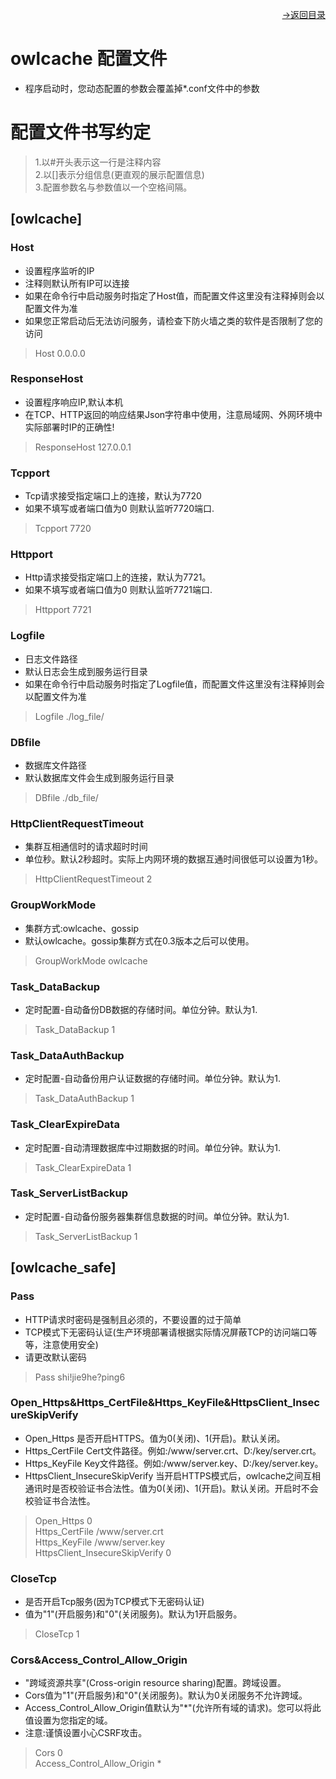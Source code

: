 [<p align="right">->返回目录</p>](0.directory.md)

# owlcache 配置文件
* 程序启动时，您动态配置的参数会覆盖掉*.conf文件中的参数

# 配置文件书写约定
>1.以#开头表示这一行是注释内容  
>2.以[]表示分组信息(更直观的展示配置信息)  
>3.配置参数名与参数值以一个空格间隔。  

## [owlcache]
### Host
* 设置程序监听的IP
* 注释则默认所有IP可以连接
* 如果在命令行中启动服务时指定了Host值，而配置文件这里没有注释掉则会以配置文件为准
* 如果您正常启动后无法访问服务，请检查下防火墙之类的软件是否限制了您的访问
>Host 0.0.0.0

### ResponseHost
* 设置程序响应IP,默认本机
* 在TCP、HTTP返回的响应结果Json字符串中使用，注意局域网、外网环境中实际部署时IP的正确性!
>ResponseHost 127.0.0.1

### Tcpport
* Tcp请求接受指定端口上的连接，默认为7720
* 如果不填写或者端口值为0 则默认监听7720端口.
>Tcpport 7720

### Httpport
* Http请求接受指定端口上的连接，默认为7721。
* 如果不填写或者端口值为0 则默认监听7721端口.
>Httpport 7721

### Logfile
* 日志文件路径
* 默认日志会生成到服务运行目录
* 如果在命令行中启动服务时指定了Logfile值，而配置文件这里没有注释掉则会以配置文件为准
>Logfile ./log_file/

### DBfile
* 数据库文件路径
* 默认数据库文件会生成到服务运行目录
>DBfile ./db_file/

### HttpClientRequestTimeout
* 集群互相通信时的请求超时时间
* 单位秒。默认2秒超时。实际上内网环境的数据互通时间很低可以设置为1秒。
>HttpClientRequestTimeout 2

### GroupWorkMode
* 集群方式:owlcache、gossip
* 默认owlcache。gossip集群方式在0.3版本之后可以使用。
>GroupWorkMode owlcache

### Task_DataBackup
* 定时配置-自动备份DB数据的存储时间。单位分钟。默认为1.
>Task_DataBackup 1

### Task_DataAuthBackup
* 定时配置-自动备份用户认证数据的存储时间。单位分钟。默认为1.
>Task_DataAuthBackup 1

### Task_ClearExpireData
* 定时配置-自动清理数据库中过期数据的时间。单位分钟。默认为1.
>Task_ClearExpireData 1

### Task_ServerListBackup
* 定时配置-自动备份服务器集群信息数据的时间。单位分钟。默认为1.
>Task_ServerListBackup 1

## [owlcache_safe]
### Pass
* HTTP请求时密码是强制且必须的，不要设置的过于简单
* TCP模式下无密码认证(生产环境部署请根据实际情况屏蔽TCP的访问端口等等，注意使用安全)
* 请更改默认密码
>Pass shi!jie9he?ping6

### Open_Https&Https_CertFile&Https_KeyFile&HttpsClient_InsecureSkipVerify
* Open_Https 是否开启HTTPS。值为0(关闭)、1(开启)。默认关闭。
* Https_CertFile Cert文件路径。例如:/www/server.crt、D:/key/server.crt。
* Https_KeyFile Key文件路径。例如:/www/server.key、D:/key/server.key。
* HttpsClient_InsecureSkipVerify 当开启HTTPS模式后，owlcache之间互相通讯时是否校验证书合法性。值为0(关闭)、1(开启)。默认关闭。开启时不会校验证书合法性。
>Open_Https 0  
>Https_CertFile /www/server.crt  
>Https_KeyFile /www/server.key  
>HttpsClient_InsecureSkipVerify 0  

### CloseTcp
* 是否开启Tcp服务(因为TCP模式下无密码认证)  
* 值为"1"(开启服务)和"0"(关闭服务)。默认为1开启服务。  
>CloseTcp 1  

### Cors&Access_Control_Allow_Origin
* "跨域资源共享"(Cross-origin resource sharing)配置。跨域设置。
* Cors值为"1"(开启服务)和"0"(关闭服务)。默认为0关闭服务不允许跨域。
* Access_Control_Allow_Origin值默认为"*"(允许所有域的请求)。您可以将此值设置为您指定的域。
* 注意:谨慎设置小心CSRF攻击。
>Cors 0  
>Access_Control_Allow_Origin *  